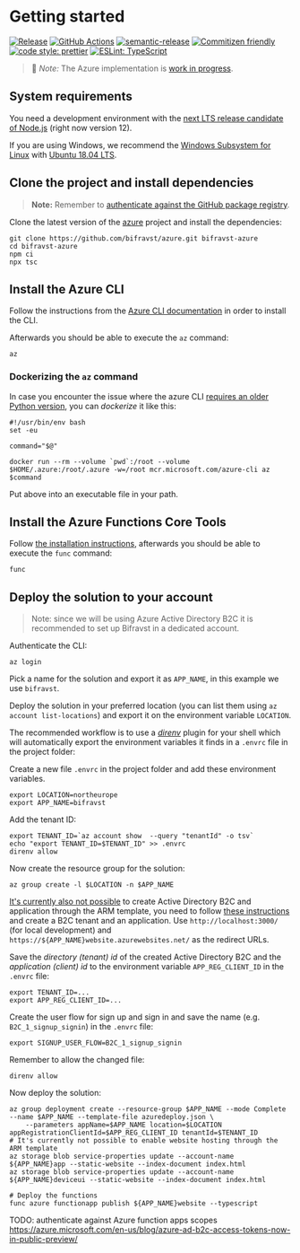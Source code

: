 # Getting started

[![Release](https://img.shields.io/github/v/release/bifravst/azure.svg)](https://github.com/bifravst/azure/releases)
[![GitHub Actions](https://github.com/bifravst/azure/workflows/Test%20and%20Release/badge.svg)](https://github.com/bifravst/azure/actions)
[![semantic-release](https://img.shields.io/badge/%20%20%F0%9F%93%A6%F0%9F%9A%80-semantic--release-e10079.svg)](https://github.com/semantic-release/semantic-release)
[![Commitizen friendly](https://img.shields.io/badge/commitizen-friendly-brightgreen.svg)](http://commitizen.github.io/cz-cli/)
[![code style: prettier](https://img.shields.io/badge/code_style-prettier-ff69b4.svg)](https://github.com/prettier/prettier/)
[![ESLint: TypeScript](https://img.shields.io/badge/ESLint-TypeScript-blue.svg)](https://github.com/typescript-eslint/typescript-eslint)

> 🚧 _Note:_ The Azure implementation is
> [work in progress](https://github.com/bifravst/bifravst/issues/29).

## System requirements

You need a development environment with the
[next LTS release candidate of Node.js](https://nodejs.org/en/about/releases/)
(right now version 12).

If you are using Windows, we recommend the
[Windows Subsystem for Linux](https://docs.microsoft.com/en-us/windows/wsl/install-win10)
with
[Ubuntu 18.04 LTS](https://www.microsoft.com/nb-no/p/ubuntu-1804-lts/9n9tngvndl3q?rtc=1).

## Clone the project and install dependencies

> **Note:** Remember to
> [authenticate against the GitHub package registry](../guides/GitHubRegistry.md).

Clone the latest version of the [azure](https://github.com/bifravst/azure)
project and install the dependencies:

    git clone https://github.com/bifravst/azure.git bifravst-azure
    cd bifravst-azure
    npm ci
    npx tsc

## Install the Azure CLI

Follow the instructions from the
[Azure CLI documentation](https://docs.microsoft.com/en-us/cli/azure/install-azure-cli?view=azure-cli-latest)
in order to install the CLI.

Afterwards you should be able to execute the `az` command:

    az

### Dockerizing the `az` command

In case you encounter the issue where the azure CLI
[requires an older Python version](https://github.com/Azure/azure-cli/issues/11239),
you can _dockerize_ it like this:

    #!/usr/bin/env bash
    set -eu

    command="$@"

    docker run --rm --volume `pwd`:/root --volume $HOME/.azure:/root/.azure -w=/root mcr.microsoft.com/azure-cli az $command

Put above into an executable file in your path.

## Install the Azure Functions Core Tools

Follow
[the installation instructions](https://github.com/Azure/azure-functions-core-tools#installing),
afterwards you should be able to execute the `func` command:

    func

## Deploy the solution to your account

> Note: since we will be using Azure Active Directory B2C it is recommended to
> set up Bifravst in a dedicated account.

Authenticate the CLI:

    az login

Pick a name for the solution and export it as `APP_NAME`, in this example we use
`bifravst`.

Deploy the solution in your preferred location (you can list them using
`az account list-locations`) and export it on the environment variable
`LOCATION`.

The recommended workflow is to use a [_direnv_](https://direnv.net/) plugin for
your shell which will automatically export the environment variables it finds in
a `.envrc` file in the project folder:

Create a new file `.envrc` in the project folder and add these environment
variables.

    export LOCATION=northeurope
    export APP_NAME=bifravst

Add the tenant ID:

    export TENANT_ID=`az account show  --query "tenantId" -o tsv`
    echo "export TENANT_ID=$TENANT_ID" >> .envrc
    direnv allow

Now create the resource group for the solution:

    az group create -l $LOCATION -n $APP_NAME

[It's currently also not possible](https://github.com/bifravst/azure/issues/1)
to create Active Directory B2C and application through the ARM template, you
need to follow
[these instructions](https://docs.microsoft.com/en-us/azure/active-directory-b2c/tutorial-register-applications?tabs=applications)
and create a B2C tenant and an application. Use `http://localhost:3000/` (for
local development) and `https://${APP_NAME}website.azurewebsites.net/` as the
redirect URLs.

Save the _directory (tenant) id_ of the created Active Directory B2C and the
_application (client) id_ to the environment variable `APP_REG_CLIENT_ID` in the
`.envrc` file:

    export TENANT_ID=...
    export APP_REG_CLIENT_ID=...

Create the user flow for sign up and sign in and save the name (e.g.
`B2C_1_signup_signin`) in the `.envrc` file:

    export SIGNUP_USER_FLOW=B2C_1_signup_signin

Remember to allow the changed file:

    direnv allow

Now deploy the solution:

    az group deployment create --resource-group $APP_NAME --mode Complete --name $APP_NAME --template-file azuredeploy.json \
        --parameters appName=$APP_NAME location=$LOCATION appRegistrationClientId=$APP_REG_CLIENT_ID tenantId=$TENANT_ID
    # It's currently not possible to enable website hosting through the ARM template
    az storage blob service-properties update --account-name ${APP_NAME}app --static-website --index-document index.html
    az storage blob service-properties update --account-name ${APP_NAME}deviceui --static-website --index-document index.html

    # Deploy the functions
    func azure functionapp publish ${APP_NAME}website --typescript

TODO: authenticate against Azure function apps scopes
https://azure.microsoft.com/en-us/blog/azure-ad-b2c-access-tokens-now-in-public-preview/
